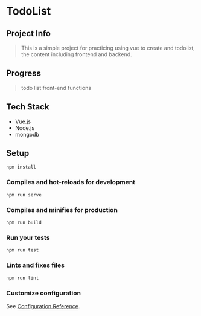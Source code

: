 # TodoList 

## Project Info
> This is a simple project for practicing using vue to create and todolist,
> the content including frontend and backend.

## Progress
> todo list front-end functions

## Tech Stack
* Vue.js
* Node.js
* mongodb


## Setup
```
npm install
```

### Compiles and hot-reloads for development
```
npm run serve
```

### Compiles and minifies for production
```
npm run build
```

### Run your tests
```
npm run test
```

### Lints and fixes files
```
npm run lint
```

### Customize configuration
See [Configuration Reference](https://cli.vuejs.org/config/).
